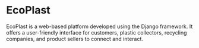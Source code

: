 # EcoPlast
EcoPlast is a web-based platform developed using the Django framework. It offers a user-friendly interface for customers, plastic collectors, recycling companies, and product sellers to connect and interact. 
